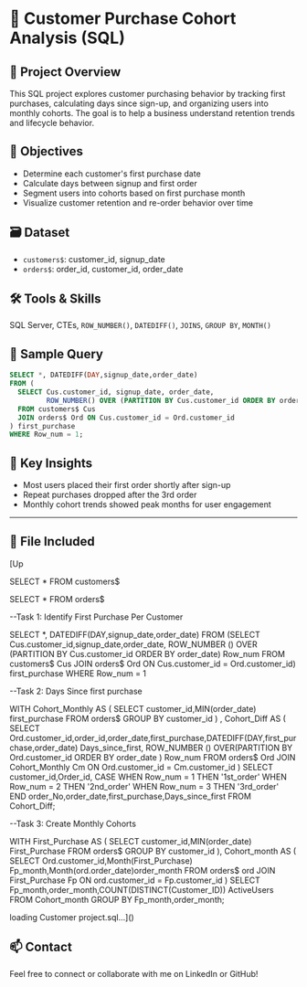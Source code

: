 
# 🧾 Customer Purchase Cohort Analysis (SQL)

## 🧩 Project Overview
This SQL project explores customer purchasing behavior by tracking first purchases, calculating days since sign-up, and organizing users into monthly cohorts. The goal is to help a business understand retention trends and lifecycle behavior.

## 🎯 Objectives
- Determine each customer's first purchase date
- Calculate days between signup and first order
- Segment users into cohorts based on first purchase month
- Visualize customer retention and re-order behavior over time

## 🗃️ Dataset
- `customers$`: customer_id, signup_date
- `orders$`: order_id, customer_id, order_date

## 🛠️ Tools & Skills
SQL Server, CTEs, `ROW_NUMBER()`, `DATEDIFF()`, `JOINS`, `GROUP BY`, `MONTH()`

## 🧠 Sample Query
```sql
SELECT *, DATEDIFF(DAY,signup_date,order_date)
FROM (
  SELECT Cus.customer_id, signup_date, order_date,
         ROW_NUMBER() OVER (PARTITION BY Cus.customer_id ORDER BY order_date) Row_num
  FROM customers$ Cus
  JOIN orders$ Ord ON Cus.customer_id = Ord.customer_id
) first_purchase
WHERE Row_num = 1;
```

## 📌 Key Insights
- Most users placed their first order shortly after sign-up
- Repeat purchases dropped after the 3rd order
- Monthly cohort trends showed peak months for user engagement

---

## 📁 File Included
[Up

SELECT *
FROM customers$

SELECT *
FROM orders$


--Task 1: Identify First Purchase Per Customer

SELECT *, DATEDIFF(DAY,signup_date,order_date)
FROM
(SELECT Cus.customer_id,signup_date,order_date, ROW_NUMBER () OVER (PARTITION BY 
																	Cus.customer_id
																	ORDER BY order_date) Row_num
FROM customers$ Cus
JOIN orders$ Ord
	ON Cus.customer_id = Ord.customer_id) first_purchase
WHERE Row_num = 1

--Task 2: Days Since first purchase

WITH Cohort_Monthly AS
(
SELECT customer_id,MIN(order_date) first_purchase
FROM orders$
GROUP BY customer_id
)
, Cohort_Diff AS
(
SELECT Ord.customer_id,order_id,order_date,first_purchase,DATEDIFF(DAY,first_purchase,order_date) Days_since_first,
ROW_NUMBER () OVER(PARTITION BY Ord.customer_id ORDER BY order_date ) Row_num
FROM orders$ Ord
JOIN Cohort_Monthly Cm
	ON Ord.customer_id = Cm.customer_id
)
SELECT customer_id,Order_id,
CASE
	WHEN Row_num = 1 THEN '1st_order'
	WHEN Row_num = 2 THEN '2nd_order'
	WHEN Row_num = 3 THEN '3rd_order'
END order_No,order_date,first_purchase,Days_since_first
FROM Cohort_Diff;

--Task 3: Create Monthly Cohorts

WITH First_Purchase AS 
(
SELECT customer_id,MIN(order_date) First_Purchase
FROM orders$
GROUP BY customer_id
), Cohort_month AS
(
SELECT Ord.customer_id,Month(First_Purchase) Fp_month,Month(ord.order_date)order_month
FROM orders$ ord
JOIN First_Purchase Fp
	ON ord.customer_id = Fp.customer_id
)
SELECT Fp_month,order_month,COUNT(DISTINCT(Customer_ID)) ActiveUsers
FROM Cohort_month
GROUP BY Fp_month,order_month;

loading Customer project.sql…]()


## 📫 Contact
Feel free to connect or collaborate with me on LinkedIn or GitHub!
